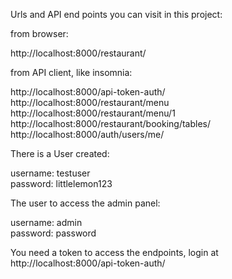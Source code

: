 Urls and API end points you can visit in this project:

from browser:

  http://localhost:8000/restaurant/


from API client, like insomnia:

  http://localhost:8000/api-token-auth/ <br />
  http://localhost:8000/restaurant/menu <br />
  http://localhost:8000/restaurant/menu/1 <br />
  http://localhost:8000/restaurant/booking/tables/ <br />
  http://localhost:8000/auth/users/me/ <br />


There is a User created:

  username: testuser <br />
  password: littlelemon123 <br />


The user to access the admin panel:

  username: admin <br />
  password: password <br />

You need a token to access the endpoints, login at http://localhost:8000/api-token-auth/
